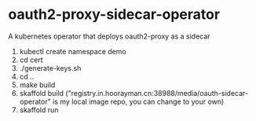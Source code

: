 # oauth2-proxy-sidecar-operator
A kubernetes operator that deploys oauth2-proxy as a sidecar

1. kubectl create namespace demo
2. cd cert
3. ./generate-keys.sh
4. cd ..
5. make build
6. skaffold build ("registry.in.hoorayman.cn:38988/media/oauth-sidecar-operator" is my local image repo, you can change to your own)
7. skaffold run
